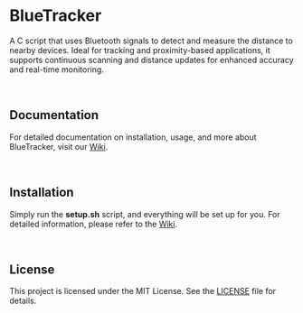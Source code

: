 # BlueTracker
A C script that uses Bluetooth signals to detect and measure the distance to nearby devices. Ideal for tracking and proximity-based applications,
it supports continuous scanning and distance updates for enhanced accuracy and real-time monitoring.

<br>

## Documentation
For detailed documentation on installation, usage, and more about BlueTracker, visit our [Wiki](https://github.com/olivercalazans/BlueTracker/wiki).
  
<br>

## Installation
Simply run the **setup.sh** script, and everything will be set up for you.
For detailed information, please refer to the [Wiki](https://github.com/olivercalazans/BlueTracker/wiki/Installation).

<br>

## License
This project is licensed under the MIT License. See the [LICENSE](LICENSE) file for details.
